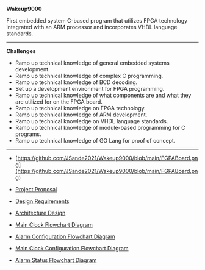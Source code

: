 **Wakeup9000**

First embedded system C-based program that utilizes FPGA technology integrated with an ARM processor and incorporates VHDL language standards.
<hr>

**Challenges**

- Ramp up technical knowledge of general embedded systems development.
- Ramp up technical knowledge of complex C programming.
- Ramp up technical knowledge of BCD decoding.
- Set up a development environment for FPGA programming.
- Ramp up technical knowledge of what components are and what they are utilized for on the FPGA board.
- Ramp up technical knowledge on FPGA technology.
- Ramp up technical knowledge of ARM development.
- Ramp up technical knowledge on VHDL language standards.
- Ramp up technical knowledge of module-based programming for C programs.
- Ramp up technical knowledge of GO Lang for proof of concept.
<hr>

* [https://github.com/JSande2021/Wakeup9000/blob/main/FGPABoard.png](https://github.com/JSande2021/Wakeup9000/blob/main/FGPABoard.png)

* [Project Proposal](https://github.com/JSande2021/Wakeup9000/blob/main/ProjectProposal.pdf)

* [Design Requirements](https://github.com/JSande2021/Wakeup9000/blob/main/DesignRequirements.pdf)

* [Architecture Design](https://github.com/JSande2021/Wakeup9000/blob/main/ArchitectureDesign.pdf)

* [Main Clock Flowchart Diagram](https://github.com/JSande2021/Wakeup9000/blob/main/MainClockFlowchart.png)

* [Alarm Configuration Flowchart Diagram](https://github.com/JSande2021/Wakeup9000/blob/main/alarmconfigflowchart.png)

* [Main Clock Configuration Flowchart Diagram](https://github.com/JSande2021/Wakeup9000/blob/main/checkconfigflowchart.png)

* [Alarm Status Flowchart Diagram](https://github.com/JSande2021/Wakeup9000/blob/main/checkalarmstatusflowchart.png)

